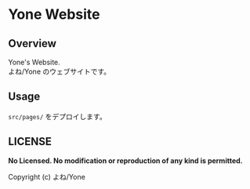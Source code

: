
# Yone Website

## Overview

Yone's Website.  
よね/Yone のウェブサイトです。

## Usage

`src/pages/` をデプロイします。

## LICENSE

**No Licensed. No modification or reproduction of any kind is permitted.**

Copyright (c) よね/Yone
